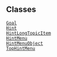 ## Classes

<a href="../object/Goal.html#Goal" target="main"><code>Goal</code></a>  
<a href="../object/Hint.html#Hint" target="main"><code>Hint</code></a>  
<a href="../object/HintLongTopicItem.html#HintLongTopicItem"
target="main"><code>HintLongTopicItem</code></a>  
<a href="../object/HintMenu.html#HintMenu"
target="main"><code>HintMenu</code></a>  
<a href="../object/HintMenuObject.html#HintMenuObject"
target="main"><code>HintMenuObject</code></a>  
<a href="../object/TopHintMenu.html#TopHintMenu"
target="main"><code>TopHintMenu</code></a>  
